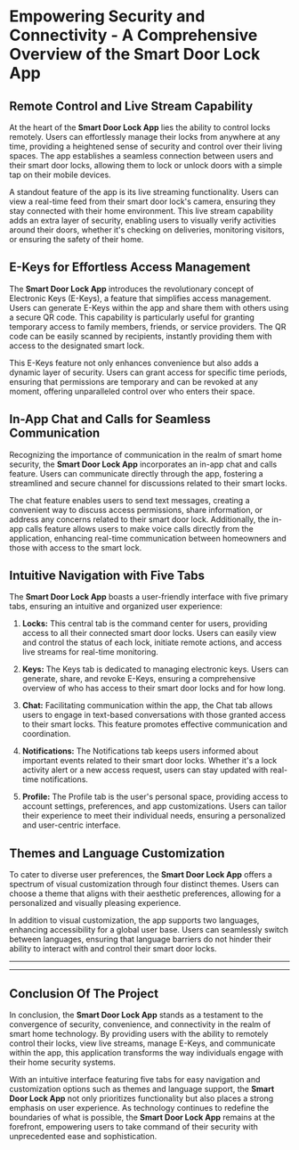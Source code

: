 # Empowering Security and Connectivity - A Comprehensive Overview of the Smart Door Lock App

## Remote Control and Live Stream Capability

At the heart of the **Smart Door Lock App** lies the ability to control locks remotely. Users can effortlessly manage their locks from anywhere at any time, providing a heightened sense of security and control over their living spaces. The app establishes a seamless connection between users and their smart door locks, allowing them to lock or unlock doors with a simple tap on their mobile devices.

A standout feature of the app is its live streaming functionality. Users can view a real-time feed from their smart door lock's camera, ensuring they stay connected with their home environment. This live stream capability adds an extra layer of security, enabling users to visually verify activities around their doors, whether it's checking on deliveries, monitoring visitors, or ensuring the safety of their home.

## E-Keys for Effortless Access Management

The **Smart Door Lock App** introduces the revolutionary concept of Electronic Keys (E-Keys), a feature that simplifies access management. Users can generate E-Keys within the app and share them with others using a secure QR code. This capability is particularly useful for granting temporary access to family members, friends, or service providers. The QR code can be easily scanned by recipients, instantly providing them with access to the designated smart lock.

This E-Keys feature not only enhances convenience but also adds a dynamic layer of security. Users can grant access for specific time periods, ensuring that permissions are temporary and can be revoked at any moment, offering unparalleled control over who enters their space.

## In-App Chat and Calls for Seamless Communication

Recognizing the importance of communication in the realm of smart home security, the **Smart Door Lock App** incorporates an in-app chat and calls feature. Users can communicate directly through the app, fostering a streamlined and secure channel for discussions related to their smart locks.

The chat feature enables users to send text messages, creating a convenient way to discuss access permissions, share information, or address any concerns related to their smart door lock. Additionally, the in-app calls feature allows users to make voice calls directly from the application, enhancing real-time communication between homeowners and those with access to the smart lock.

## Intuitive Navigation with Five Tabs

The **Smart Door Lock App** boasts a user-friendly interface with five primary tabs, ensuring an intuitive and organized user experience:

1. **Locks:**
   This central tab is the command center for users, providing access to all their connected smart door locks. Users can easily view and control the status of each lock, initiate remote actions, and access live streams for real-time monitoring.

2. **Keys:**
   The Keys tab is dedicated to managing electronic keys. Users can generate, share, and revoke E-Keys, ensuring a comprehensive overview of who has access to their smart door locks and for how long.

3. **Chat:**
   Facilitating communication within the app, the Chat tab allows users to engage in text-based conversations with those granted access to their smart locks. This feature promotes effective communication and coordination.

4. **Notifications:**
   The Notifications tab keeps users informed about important events related to their smart door locks. Whether it's a lock activity alert or a new access request, users can stay updated with real-time notifications.

5. **Profile:**
   The Profile tab is the user's personal space, providing access to account settings, preferences, and app customizations. Users can tailor their experience to meet their individual needs, ensuring a personalized and user-centric interface.

## Themes and Language Customization

To cater to diverse user preferences, the **Smart Door Lock App** offers a spectrum of visual customization through four distinct themes. Users can choose a theme that aligns with their aesthetic preferences, allowing for a personalized and visually pleasing experience.

In addition to visual customization, the app supports two languages, enhancing accessibility for a global user base. Users can seamlessly switch between languages, ensuring that language barriers do not hinder their ability to interact with and control their smart door locks.

<hr>
<hr>

## Conclusion Of The Project

In conclusion, the **Smart Door Lock App** stands as a testament to the convergence of security, convenience, and connectivity in the realm of smart home technology. By providing users with the ability to remotely control their locks, view live streams, manage E-Keys, and communicate within the app, this application transforms the way individuals engage with their home security systems.

With an intuitive interface featuring five tabs for easy navigation and customization options such as themes and language support, the **Smart Door Lock App** not only prioritizes functionality but also places a strong emphasis on user experience. As technology continues to redefine the boundaries of what is possible, the **Smart Door Lock App** remains at the forefront, empowering users to take command of their security with unprecedented ease and sophistication.
